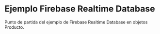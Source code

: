 # Ejemplo Firebase Realtime Database

Punto de partida del ejemplo de Firebase Realtime Database en objetos Producto.

